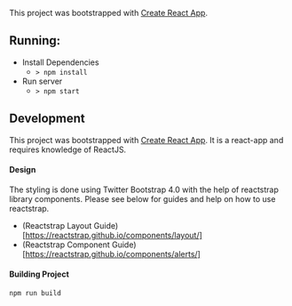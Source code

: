 This project was bootstrapped with [Create React App](https://github.com/facebookincubator/create-react-app).

## Running:
* Install Dependencies
  - `> npm install`
* Run server
  - `> npm start`

## Development
This project was bootstrapped with [Create React App](https://github.com/facebookincubator/create-react-app).
It is a react-app and requires knowledge of ReactJS.

#### Design
The styling is done using Twitter Bootstrap 4.0 with the help of reactstrap library components. Please see
below for guides and help on how to use reactstrap.

* (Reactstrap Layout Guide)[https://reactstrap.github.io/components/layout/]
* (Reactstrap Component Guide)[https://reactstrap.github.io/components/alerts/]

#### Building Project
`npm run build`
